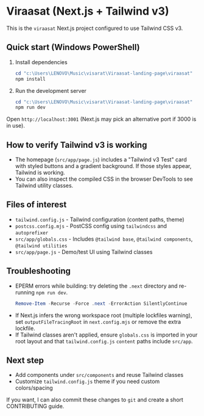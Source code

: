 # Viraasat (Next.js + Tailwind v3)

This is the `viraasat` Next.js project configured to use Tailwind CSS v3.



## Quick start (Windows PowerShell)

1. Install dependencies

   ```powershell
   cd "c:\Users\LENOVO\Music\visarat\Viraasat-landing-page\viraasat"
   npm install
   ```

2. Run the development server

   ```powershell
   cd "c:\Users\LENOVO\Music\visarat\Viraasat-landing-page\viraasat"
   npm run dev
   ```

Open `http://localhost:3001` (Next.js may pick an alternative port if 3000 is in use).

## How to verify Tailwind v3 is working

- The homepage (`src/app/page.js`) includes a "Tailwind v3 Test" card with styled buttons and a gradient background. If those styles appear, Tailwind is working.
- You can also inspect the compiled CSS in the browser DevTools to see Tailwind utility classes.

## Files of interest

- `tailwind.config.js` - Tailwind configuration (content paths, theme)
- `postcss.config.mjs` - PostCSS config using `tailwindcss` and `autoprefixer`
- `src/app/globals.css` - Includes `@tailwind base`, `@tailwind components`, `@tailwind utilities`
- `src/app/page.js` - Demo/test UI using Tailwind classes

## Troubleshooting

- EPERM errors while building: try deleting the `.next` directory and re-running `npm run dev`.
  ```powershell
  Remove-Item -Recurse -Force .next -ErrorAction SilentlyContinue
  ```
- If Next.js infers the wrong workspace root (multiple lockfiles warning), set `outputFileTracingRoot` in `next.config.mjs` or remove the extra lockfile.
- If Tailwind classes aren't applied, ensure `globals.css` is imported in your root layout and that `tailwind.config.js` `content` paths include `src/app`.

## Next step

- Add components under `src/components` and reuse Tailwind classes
- Customize `tailwind.config.js` theme if you need custom colors/spacing

If you want, I can also commit these changes to `git` and create a short CONTRIBUTING guide.
